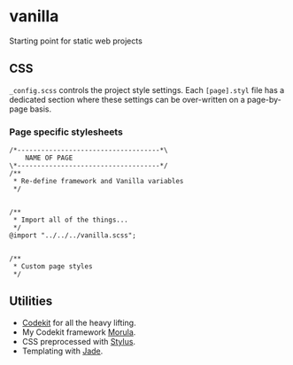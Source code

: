 # vanilla

Starting point for static web projects

## CSS

`_config.scss` controls the project style settings. Each `[page].styl` file has a dedicated section where these settings can be over-written on a page-by-page basis.

### Page specific stylesheets

    /*------------------------------------*\
        NAME OF PAGE
    \*------------------------------------*/
    /**
     * Re-define framework and Vanilla variables
     */


    /**
     * Import all of the things...
     */
    @import "../../../vanilla.scss";


    /**
     * Custom page styles
     */

## Utilities

* [Codekit](http://incident57.com/codekit/) for all the heavy lifting.
* My Codekit framework [Morula](https://github.com/inriverie/morula).
* CSS preprocessed with [Stylus](http://learnboost.github.io/stylus/).
* Templating with [Jade](http://jade-lang.com/).
